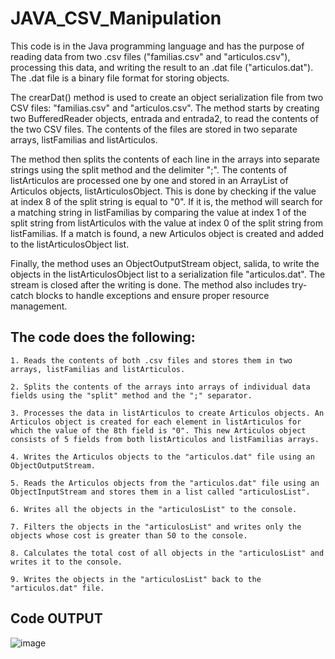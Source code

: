 # JAVA_CSV_Manipulation

This code is in the Java programming language and has the purpose of reading data from two .csv files ("familias.csv" and "articulos.csv"), processing this data, and writing the result to an .dat file ("articulos.dat"). The .dat file is a binary file format for storing objects.

The crearDat() method is used to create an object serialization file from two CSV files: "familias.csv" and "articulos.csv". The method starts by creating two BufferedReader objects, entrada and entrada2, to read the contents of the two CSV files. The contents of the files are stored in two separate arrays, listFamilias and listArticulos.

The method then splits the contents of each line in the arrays into separate strings using the split method and the delimiter ";". The contents of listArticulos are processed one by one and stored in an ArrayList of Articulos objects, listArticulosObject. This is done by checking if the value at index 8 of the split string is equal to "0". If it is, the method will search for a matching string in listFamilias by comparing the value at index 1 of the split string from listArticulos with the value at index 0 of the split string from listFamilias. If a match is found, a new Articulos object is created and added to the listArticulosObject list.

Finally, the method uses an ObjectOutputStream object, salida, to write the objects in the listArticulosObject list to a serialization file "articulos.dat". The stream is closed after the writing is done. The method also includes try-catch blocks to handle exceptions and ensure proper resource management.


## The code does the following:

    1. Reads the contents of both .csv files and stores them in two arrays, listFamilias and listArticulos.

    2. Splits the contents of the arrays into arrays of individual data fields using the "split" method and the ";" separator.

    3. Processes the data in listArticulos to create Articulos objects. An Articulos object is created for each element in listArticulos for which the value of the 8th field is "0". This new Articulos object consists of 5 fields from both listArticulos and listFamilias arrays.

    4. Writes the Articulos objects to the "articulos.dat" file using an ObjectOutputStream.

    5. Reads the Articulos objects from the "articulos.dat" file using an ObjectInputStream and stores them in a list called "articulosList".

    6. Writes all the objects in the "articulosList" to the console.

    7. Filters the objects in the "articulosList" and writes only the objects whose cost is greater than 50 to the console.

    8. Calculates the total cost of all objects in the "articulosList" and writes it to the console.

    9. Writes the objects in the "articulosList" back to the "articulos.dat" file.
    
    
 ## Code OUTPUT 
    
![image](https://user-images.githubusercontent.com/57392686/218467590-729a4e72-0e9b-40c6-b248-bfc389aec957.png)

